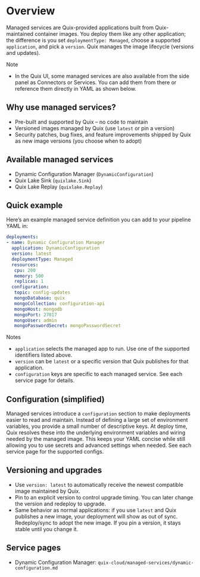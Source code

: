 # Overview

Managed services are Quix-provided applications built from Quix-maintained container images. You deploy them like any other application; the difference is you set `deploymentType: Managed`, choose a supported `application`, and pick a `version`. Quix manages the image lifecycle (versions and updates).

Note

- In the Quix UI, some managed services are also available from the side panel as Connectors or Services. You can add them from there or reference them directly in YAML as shown below.

## Why use managed services?

- Pre-built and supported by Quix – no code to maintain
- Versioned images managed by Quix (use `latest` or pin a version)
- Security patches, bug fixes, and feature improvements shipped by Quix as new image versions (you choose when to adopt)

## Available managed services

- Dynamic Configuration Manager (`DynamicConfiguration`)
- Quix Lake Sink (`quixlake.Sink`)
- Quix Lake Replay (`quixlake.Replay`)

## Quick example

Here’s an example managed service definition you can add to your pipeline YAML in:

```yaml
deployments:
- name: Dynamic Configuration Manager
  application: DynamicConfiguration
  version: latest
  deploymentType: Managed
  resources:
   cpu: 200
   memory: 500
   replicas: 1
  configuration:
   topic: config-updates
   mongoDatabase: quix
   mongoCollection: configuration-api
   mongoHost: mongodb
   mongoPort: 27017
   mongoUser: admin
   mongoPasswordSecret: mongoPasswordSecret
```

Notes

- `application` selects the managed app to run. Use one of the supported identifiers listed above.
- `version` can be `latest` or a specific version that Quix publishes for that application.
- `configuration` keys are specific to each managed service. See each service page for details.

## Configuration (simplified)

Managed services introduce a `configuration` section to make deployments easier to read and maintain. Instead of defining a large set of environment variables, you provide a small number of descriptive keys. At deploy time, Quix resolves these into the underlying environment variables and wiring needed by the managed image. This keeps your YAML concise while still allowing you to use secrets and advanced settings when needed. See each service page for the supported configs.

## Versioning and upgrades

- Use `version: latest` to automatically receive the newest compatible image maintained by Quix.
- Pin to an explicit version to control upgrade timing. You can later change the version and redeploy to upgrade.
- Same behavior as normal applications: if you use `latest` and Quix publishes a new image, your deployment will show as out of sync. Redeploy/sync to adopt the new image. If you pin a version, it stays stable until you change it.

## Service pages

- Dynamic Configuration Manager: `quix-cloud/managed-services/dynamic-configuration.md`
